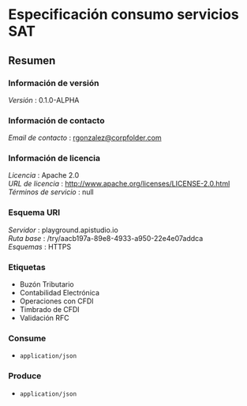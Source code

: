 # Especificación consumo servicios SAT


<a name="overview"></a>
## Resumen

### Información de versión
*Versión* : 0.1.0-ALPHA


### Información de contacto
*Email de contacto* : rgonzalez@corpfolder.com


### Información de licencia
*Licencia* : Apache 2.0  
*URL de licencia* : http://www.apache.org/licenses/LICENSE-2.0.html  
*Términos de servicio* : null


### Esquema URI
*Servidor* : playground.apistudio.io  
*Ruta base* : /try/aacb197a-89e8-4933-a950-22e4e07addca  
*Esquemas* : HTTPS


### Etiquetas

* Buzón Tributario
* Contabilidad Electrónica
* Operaciones con CFDI
* Timbrado de CFDI
* Validación RFC


### Consume

* `application/json`


### Produce

* `application/json`



